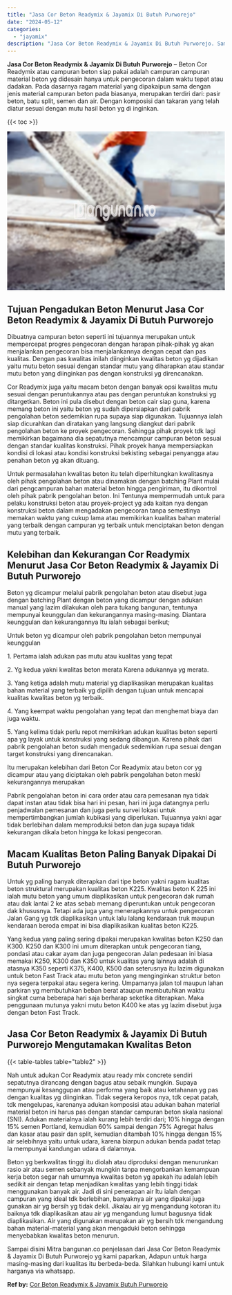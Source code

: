 ```yaml
---
title: "Jasa Cor Beton Readymix & Jayamix Di Butuh Purworejo"
date: "2024-05-12"
categories: 
  - "jayamix"
description: "Jasa Cor Beton Readymix & Jayamix Di Butuh Purworejo. Sampai disini Mitra bangunan.co penjelasan dari Jasa Cor Beton Readymix & Jayamix Di Butuh Purworejo yg..."
---
```


**Jasa Cor Beton Readymix & Jayamix Di Butuh Purworejo** – Beton Cor Readymix atau campuran beton siap pakai adalah campuran campuran material beton yg didesain hanya untuk pengecoran dalam waktu tepat atau dadakan. Pada dasarnya ragam material yang dipakaipun sama dengan jenis material campuran beton pada biasanya, merupakan terdiri dari: pasir beton, batu split, semen dan air. Dengan komposisi dan takaran yang telah diatur sesuai dengan mutu hasil beton yg di inginkan.

{{< toc >}}

![Jasa Cor Beton Readymix & Jayamix Di Butuh Purworejo](/images/jasa-cor-readymix-52.png)

## Tujuan Pengadukan Beton Menurut Jasa Cor Beton Readymix & Jayamix Di Butuh Purworejo

Dibuatnya campuran beton seperti ini tujuannya merupakan untuk mempercepat progres pengecoran dengan harapan pihak-pihak yg akan menjalankan pengecoran bisa menjalankannya dengan cepat dan pas kualitas. Dengan pas kwalitas inilah diinginkan kwalitas beton yg dijadikan yaitu mutu beton sesuai dengan standar mutu yang diharapkan atau standar mutu beton yang diinginkan pas dengan konstruksi yg direncanakan.

Cor Readymix juga yaitu macam beton dengan banyak opsi kwalitas mutu sesuai dengan peruntukannya atau pas dengan peruntukan konstruksi yg ditargetkan. Beton ini pula disebut dengan beton cair siap guna, karena memang beton ini yaitu beton yg sudah dipersiapkan dari pabrik pengolahan beton sedemikian rupa supaya siap digunakan. Tujuannya ialah siap dicurahkan dan diratakan yang langsung diangkut dari pabrik pengolahan beton ke proyek pengecoran. Sehingga pihak proyek tdk lagi memikirkan bagaimana dia sepatutnya mencampur campuran beton sesuai dengan standar kualitas konstruksi. Pihak proyek hanya mempersiapkan kondisi di lokasi atau kondisi konstruksi bekisting sebagai penyangga atau penahan beton yg akan dituang.

Untuk permasalahan kwalitas beton itu telah diperhitungkan kwalitasnya oleh pihak pengolahan beton atau dinamakan dengan batching Plant mulai dari pengcampuran bahan material beton hingga pengiriman, itu dikontrol oleh pihak pabrik pengolahan beton. Ini Tentunya mempermudah untuk para pelaku konstruksi beton atau proyek-project yg ada kaitan nya dengan konstruksi beton dalam mengadakan pengecoran tanpa semestinya memakan waktu yang cukup lama atau memikirkan kualitas bahan material yang terbaik dengan campuran yg terbaik untuk menciptakan beton dengan mutu yang terbaik.

## Kelebihan dan Kekurangan Cor Readymix Menurut Jasa Cor Beton Readymix & Jayamix Di Butuh Purworejo

Beton yg dicampur melalui pabrik pengolahan beton atau disebut juga dengan batching Plant dengan beton yang dicampur dengan adukan manual yang lazim dilakukan oleh para tukang bangunan, tentunya mempunyai keunggulan dan kekurangannya masing-masing. Diantara keunggulan dan kekurangannya Itu ialah sebagai berikut;

Untuk beton yg dicampur oleh pabrik pengolahan beton mempunyai keunggulan

1\. Pertama ialah adukan pas mutu atau kualitas yang tepat

2\. Yg kedua yakni kwalitas beton merata Karena adukannya yg merata.

3\. Yang ketiga adalah mutu material yg diaplikasikan merupakan kualitas bahan material yang terbaik yg dipilih dengan tujuan untuk mencapai kualitas kwalitas beton yg terbaik.

4\. Yang keempat waktu pengolahan yang tepat dan menghemat biaya dan juga waktu.

5\. Yang kelima tidak perlu repot memikirkan adukan kualitas beton seperti apa yg layak untuk konstruksi yang sedang dibangun. Karena pihak dari pabrik pengolahan beton sudah mengaduk sedemikian rupa sesuai dengan target konstruksi yang direncanakan.

Itu merupakan kelebihan dari Beton Cor Readymix atau beton cor yg dicampur atau yang diciptakan oleh pabrik pengolahan beton meski kekurangannya merupakan

Pabrik pengolahan beton ini cara order atau cara pemesanan nya tidak dapat instan atau tidak bisa hari ini pesan, hari ini juga datangnya perlu penjadwalan pemesanan dan juga perlu survei lokasi untuk mempertimbangkan jumlah kubikasi yang diperlukan. Tujuannya yakni agar tidak berlebihan dalam memproduksi beton dan juga supaya tidak kekurangan dikala beton hingga ke lokasi pengecoran.

## Macam Kualitas Beton Paling Banyak Dipakai Di Butuh Purworejo

Untuk yg paling banyak diterapkan dari tipe beton yakni ragam kualitas beton struktural merupakan kualitas beton K225. Kwalitas beton K 225 ini ialah mutu beton yang umum diaplikasikan untuk pengecoran dak rumah atau dak lantai 2 ke atas sebab memang diperuntukan untuk pengecoran dak khususnya. Tetapi ada juga yang menerapkannya untuk pengecoran Jalan Gang yg tdk diaplikasikan untuk lalu lalang kendaraan truk maupun kendaraan beroda empat ini bisa diaplikasikan kualitas beton K225.

Yang kedua yang paling sering dipakai merupakan kwalitas beton K250 dan K300. K250 dan K300 ini umum diterapkan untuk pengecoran tiang, pondasi atau cakar ayam dan juga pengecoran Jalan pedesaan ini biasa memakai K250, K300 dan K350 untuk kualitas yang lainnya adalah di atasnya K350 seperti K375, K400, K500 dan seterusnya itu lazim digunakan untuk beton Fast Track atau mutu beton yang menginginkan struktur beton nya segera terpakai atau segera kering. Umpamanya jalan tol maupun lahan parkiran yg membutuhkan beban berat ataupun membutuhkan waktu singkat cuma beberapa hari saja berharap seketika diterapkan. Maka penggunaan mutunya yakni mutu beton K400 ke atas yg lazim disebut juga dengan beton Fast Track.

## Jasa Cor Beton Readymix & Jayamix Di Butuh Purworejo Mengutamakan Kwalitas Beton

{{< table-tables table="table2" >}}

Nah untuk adukan Cor Readymix atau ready mix concrete sendiri sepatutnya dirancang dengan bagus atau sebaik mungkin. Supaya mempunyai kesanggupan atau performa yang baik atau ketahanan yg pas dengan kualitas yg diinginkan. Tidak segera keropos nya, tdk cepat patah, tdk mengelupas, karenanya adukan komposisi atau adukan bahan material material beton ini harus pas dengan standar campuran beton skala nasional (SNI). Adukan materialnya ialah kurang lebih terdiri dari; 10% hingga dengan 15% semen Portland, kemudian 60% sampai dengan 75% Agregat halus dan kasar atau pasir dan split, kemudian ditambah 10% hingga dengan 15% air selebihnya yaitu untuk udara, karena biarpun adukan benda padat tetap Ia mempunyai kandungan udara di dalamnya.

Beton yg berkwalitas tinggi itu diolah atau diproduksi dengan menurunkan rasio air atau semen sebanyak mungkin tanpa mengorbankan kemampuan kerja beton segar nah umumnya kwalitas beton yg apakah itu adalah lebih sedikit air dengan tetap menjadikan kwalitas yang lebih tinggi tidak menggunakan banyak air. Jadi di sini penerapan air Itu ialah dengan campuran yang ideal tdk berlebihan, banyaknya air yang dipakai juga gunakan air yg bersih yg tidak dekil. Jikalau air yg mengandung kotoran itu baiknya tdk diaplikasikan atau air yg mengandung lumut bagusnya tidak diaplikasikan. Air yang digunakan merupakan air yg bersih tdk mengandung bahan material-material yang akan mengaduki beton sehingga menyebabkan kwalitas beton menurun.

Sampai disini Mitra bangunan.co penjelasan dari Jasa Cor Beton Readymix & Jayamix Di Butuh Purworejo yg kami paparkan, Adapun untuk harga masing-masing dari kualitas itu berbeda-beda. Silahkan hubungi kami untuk harganya via whatsapp.

**Ref by:** [Cor Beton Readymix & Jayamix Butuh Purworejo](https://id.wikipedia.org/wiki/Cor)
